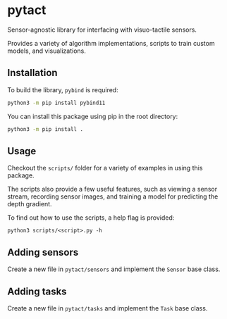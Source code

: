 # pytact

Sensor-agnostic library for interfacing with visuo-tactile sensors.

Provides a variety of algorithm implementations, scripts to train custom models, and visualizations.

## Installation

To build the library, `pybind` is required:
```bash
python3 -m pip install pybind11
```

You can install this package using pip in the root directory:

```bash
python3 -m pip install .
```

## Usage

Checkout the `scripts/` folder for a variety of examples in using this package.

The scripts also provide a few useful features, such as viewing a sensor stream, recording sensor images, and training a model for predicting the depth gradient.

To find out how to use the scripts, a help flag is provided:
```
python3 scripts/<script>.py -h
```

## Adding sensors

Create a new file in `pytact/sensors` and implement the `Sensor` base class.

## Adding tasks

Create a new file in `pytact/tasks` and implement the `Task` base class.
